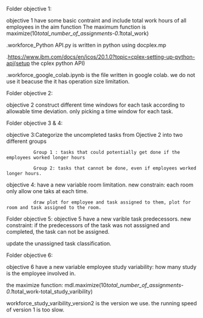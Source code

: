  Folder objective 1:
 
 objective 1 have some basic contraint and include total work hours of all employees in the aim function
 The maximum function is maximize(10*total_number_of_assignments-0.1*total_work)
 
  .workforce_Python API.py is written in python using docplex.mp
  
  .https://www.ibm.com/docs/en/icos/20.1.0?topic=cplex-setting-up-python-api(setup the cplex python API)
  
  .workforce_google_colab.ipynb is the file written in google colab. we do not use it beacuse the it has operation size limitation.
 
 
 Folder objective 2:
 
 objective 2 construct different time windows for each task according to allowable time deviation. only picking a time window for each task.
 
 
 Folder objective 3 & 4:
 
 objective 3:Categorize the uncompleted tasks from Ojective 2 into two different groups
 
              Group 1 : tasks that could potentially get done if the employees worked longer hours
              
              Group 2: tasks that cannot be done, even if employees worked longer hours.
              
 objective 4: have a new variable room limitation. new constrain: each room only allow one taks at each time.
 
              draw plot for employee and task assigned to them, plot for room and task assigned to the room.
 
 
Folder objective 5:
 objective 5 have a new varible task predecessors. new constraint: if the predecessors of the task was not asssigned and completed, the task can not be assigned.
 
 update the unassigned task classification.
 
 
Folder objective 6:
 
objective 6 have a new variable employee study variability: how many study is the employee involved in.
 
the maximize function: mdl.maximize(10*total_number_of_assignments-0.1*total_work-total_study_varibility)
 
 workforce_study_varibility_version2 is the version we use. the running speed of version 1 is too slow.
 
 
 
  
